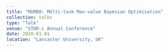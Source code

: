 ```yaml
---
title: "MUMBO: MUlti-task Max-value Bayesian Optimisation"
collection: talks
type: "Talk"
venue: "STOR-i Annual Conference"
date: 2020-01-01
location: "Lancaster University, UK"
---
```

